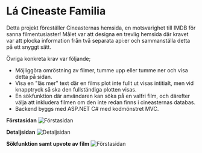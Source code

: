 # Lá Cineaste Familia

Detta projekt föreställer Cineasternas hemsida, en motsvarighet till IMDB för sanna filmentusiaster!
Målet var att designa en trevlig hemsida där kravet var att plocka information från två separata api:er och sammanställa detta på ett snyggt sätt.

Övriga konkreta krav var följande; 

* Möjliggöra omröstning av filmer, tumme upp eller tumme ner och visa detta på sidan.
* Visa en "läs mer" text där en films plot inte fullt ut visas intitialt, men vid knapptryck så ska den fullständiga plotten visas.
* En sökfunktion där användaren kan söka på en valfri film, och därefter välja att inkludera filmen om den inte redan finns i cineasternas databas.
* Backend byggs med ASP.NET C# med kodmönstret MVC.

**Förstasidan**
![Förstasidan](https://i.imgur.com/Er6r8ai.png)

**Detaljsidan**
![Detaljsidan](https://i.imgur.com/XK0HOXz.png)

**Sökfunktion samt upvote av film**
![Förstasidan](https://i.imgur.com/Qk7sWrJ.gif)
